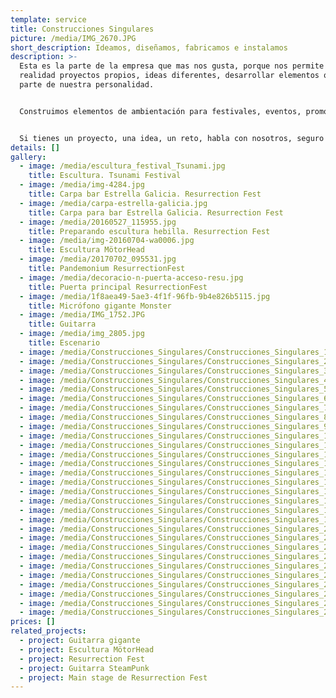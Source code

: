 ```yaml
---
template: service
title: Construcciones Singulares
picture: /media/IMG_2670.JPG
short_description: Ideamos, diseñamos, fabricamos e instalamos
description: >-
  Esta es la parte de la empresa que mas nos gusta, porque nos permite hacer
  realidad proyectos propios, ideas diferentes, desarrollar elementos que forman
  parte de nuestra personalidad. 


  Construimos elementos de ambientación para festivales, eventos, promociones, decoración de espacios ,...


  Si tienes un proyecto, una idea, un reto, habla con nosotros, seguro que te podemos sorprender y tu idea será una realidad perdurable en el tiempo.
details: []
gallery:
  - image: /media/escultura_festival_Tsunami.jpg
    title: Escultura. Tsunami Festival
  - image: /media/img-4284.jpg
    title: Carpa bar Estrella Galicia. Resurrection Fest
  - image: /media/carpa-estrella-galicia.jpg
    title: Carpa para bar Estrella Galicia. Resurrection Fest
  - image: /media/20160527_115955.jpg
    title: Preparando escultura hebilla. Resurrection Fest
  - image: /media/img-20160704-wa0006.jpg
    title: Escultura MötorHead
  - image: /media/20170702_095531.jpg
    title: Pandemonium ResurrectionFest
  - image: /media/decoracio-n-puerta-acceso-resu.jpg
    title: Puerta principal ResurrectionFest
  - image: /media/1f8aea49-5ae3-4f1f-96fb-9b4e826b5115.jpg
    title: Micrófono gigante Monster
  - image: /media/IMG_1752.JPG
    title: Guitarra
  - image: /media/img_2805.jpg
    title: Escenario
  - image: /media/Construcciones_Singulares/Construcciones_Singulares_1.jpg
  - image: /media/Construcciones_Singulares/Construcciones_Singulares_2.jpg
  - image: /media/Construcciones_Singulares/Construcciones_Singulares_3.jpg
  - image: /media/Construcciones_Singulares/Construcciones_Singulares_4.jpg
  - image: /media/Construcciones_Singulares/Construcciones_Singulares_5.jpg
  - image: /media/Construcciones_Singulares/Construcciones_Singulares_6.jpg
  - image: /media/Construcciones_Singulares/Construcciones_Singulares_7.jpg
  - image: /media/Construcciones_Singulares/Construcciones_Singulares_8.jpg
  - image: /media/Construcciones_Singulares/Construcciones_Singulares_9.jpg
  - image: /media/Construcciones_Singulares/Construcciones_Singulares_10.jpg
  - image: /media/Construcciones_Singulares/Construcciones_Singulares_11.jpg
  - image: /media/Construcciones_Singulares/Construcciones_Singulares_12.jpg
  - image: /media/Construcciones_Singulares/Construcciones_Singulares_13.jpg
  - image: /media/Construcciones_Singulares/Construcciones_Singulares_14.jpg
  - image: /media/Construcciones_Singulares/Construcciones_Singulares_15.jpg
  - image: /media/Construcciones_Singulares/Construcciones_Singulares_16.jpg
  - image: /media/Construcciones_Singulares/Construcciones_Singulares_17.jpg
  - image: /media/Construcciones_Singulares/Construcciones_Singulares_18.jpg
  - image: /media/Construcciones_Singulares/Construcciones_Singulares_19.jpg
  - image: /media/Construcciones_Singulares/Construcciones_Singulares_20.jpg
  - image: /media/Construcciones_Singulares/Construcciones_Singulares_21.jpg
  - image: /media/Construcciones_Singulares/Construcciones_Singulares_22.jpg
  - image: /media/Construcciones_Singulares/Construcciones_Singulares_23.jpg
  - image: /media/Construcciones_Singulares/Construcciones_Singulares_24.jpg
  - image: /media/Construcciones_Singulares/Construcciones_Singulares_25.jpg
  - image: /media/Construcciones_Singulares/Construcciones_Singulares_26.jpg
  - image: /media/Construcciones_Singulares/Construcciones_Singulares_27.jpg
  - image: /media/Construcciones_Singulares/Construcciones_Singulares_28.jpg
  - image: /media/Construcciones_Singulares/Construcciones_Singulares_29.jpg
prices: []
related_projects:
  - project: Guitarra gigante
  - project: Escultura MötorHead
  - project: Resurrection Fest
  - project: Guitarra SteamPunk
  - project: Main stage de Resurrection Fest
---
```

